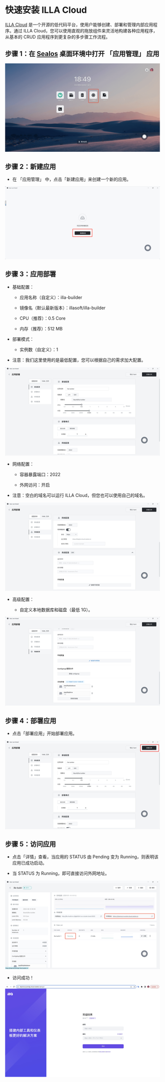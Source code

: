 # 快速安装 ILLA Cloud

[ILLA Cloud](https://www.illacloud.com/zh) 是一个开源的低代码平台，使用户能够创建、部署和管理内部应用程序。通过 ILLA Cloud，您可以使用直观的拖放组件来灵活地构建各种应用程序，从基本的 CRUD 应用程序到更复杂的多步骤工作流程。

## 步骤 1：在 [Sealos](https://cloud.sealos.io) 桌面环境中打开 「应用管理」 应用

![illa_home](../images/illa_home.jpg)

## 步骤 2：新建应用

- 在 「应用管理」 中，点击「新建应用」来创建一个新的应用。

![illa0](../images/illa0.png)

## 步骤 3：应用部署

- 基础配置：

  - 应用名称（自定义）：illa-builder

  - 镜像名（默认最新版本）：illasoft/illa-builder

  - CPU（推荐）：0.5 Core

  - 内存（推荐）：512 MB

- 部署模式：

  - 实例数（自定义）：1

- 注意：我们这里使用的是最低配置，您可以根据自己的需求加大配置。

![illa1](../images/illa1.jpg)

- 网络配置：

  - 容器暴露端口：2022

  - 外网访问：开启

- 注意：空白的域名可以运行 ILLA Cloud，但您也可以使用自己的域名。

![illa2](../images/illa2.jpg)

- 高级配置：

  - 自定义本地数据库和磁盘（最低 1G）。

![illa3](../images/illa3.jpg)

## 步骤 4：部署应用

- 点击「部署应用」开始部署应用。

![illa4](../images/illa4.jpg)

## 步骤 5：访问应用

- 点击「详情」查看，当应用的 STATUS 由 Pending 变为 Running，则表明该应用已成功启动。

- 当 STATUS 为 Running，即可直接访问外网地址。

![illa5](../images/illa5.jpg)

- 访问成功！

![illa6](../images/illa6.jpg)
